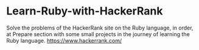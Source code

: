 # Learn-Ruby-with-HackerRank
Solve the problems of the HackerRank site on the Ruby language, in order, at Prepare section with some small projects in the journey of learning the Ruby language.
https://www.hackerrank.com/
